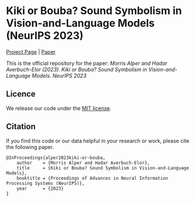 # Kiki or Bouba? Sound Symbolism in Vision-and-Language Models (NeurIPS 2023)

[Project Page](https://kiki-bouba.github.io/) | [Paper](https://arxiv.org/abs/2310.16781)

This is the official repository for the paper: *Morris Alper and Hadar Averbuch-Elor (2023). Kiki or Bouba? Sound Symbolism in Vision-and-Language Models. NeurIPS 2023*

## Licence

We release our code under the [MIT license](https://opensource.org/license/mit/).

## Citation

If you find this code or our data helpful in your research or work, please cite the following paper.
```
@InProceedings{alper2023kiki-or-bouba,
    author    = {Morris Alper and Hadar Averbuch-Elor},
    title     = {Kiki or Bouba? Sound Symbolism in Vision-and-Language Models},
    booktitle = {Proceedings of Advances in Neural Information Processing Systems (NeurIPS)},
    year      = {2023}
}
```